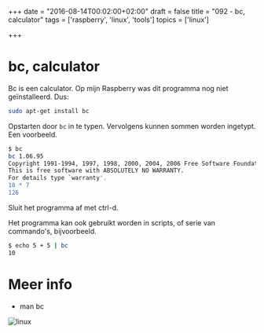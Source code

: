 +++
date = "2016-08-14T00:02:00+02:00"
draft = false
title = "092 - bc, calculator"
tags = ['raspberry', 'linux', 'tools']
topics = ['linux']

+++

# bc, calculator


Bc is een calculator. Op mijn Raspberry was dit programma nog niet geïnstalleerd. Dus:
```bash
sudo apt-get install bc
```

Opstarten door `bc` in te typen. Vervolgens kunnen sommen worden ingetypt.
Een voorbeeld.
```bash
$ bc
bc 1.06.95
Copyright 1991-1994, 1997, 1998, 2000, 2004, 2006 Free Software Foundation, Inc.
This is free software with ABSOLUTELY NO WARRANTY.
For details type `warranty'. 
18 * 7
126
```
Sluit het programma af met ctrl-d.

Het programma kan ook gebruikt worden in scripts, of serie van commando's,
bijvoorbeeld.
```bash
$ echo 5 + 5 | bc
10
```

# Meer info

* man bc


![linux](/img/logo_linux.jpg)

